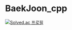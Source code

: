 # BaekJoon_cpp

[![Solved.ac
프로필](http://mazassumnida.wtf/api/v2/generate_badge?boj={toma747})](https://solved.ac/{toma747})
